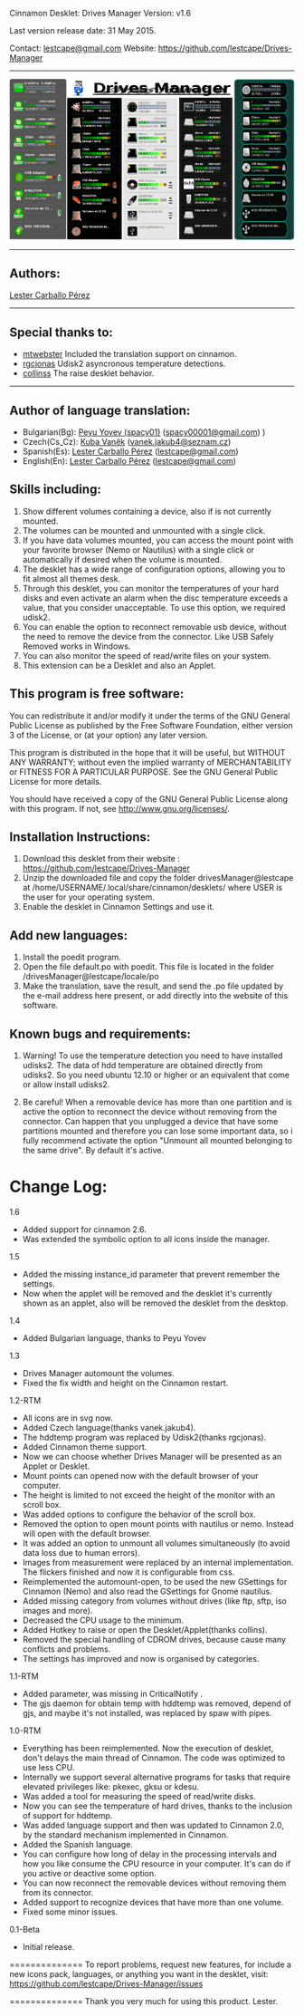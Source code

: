 Cinnamon Desklet: Drives Manager Version: v1.6

Last version release date: 31 May 2015.

Contact: lestcape@gmail.com  Website: https://github.com/lestcape/Drives-Manager
***

![Alt text](/drivesManager@lestcape/Capture.png)

--------------
Authors:
--------------
   [Lester Carballo Pérez](https://github.com/lestcape)

--------------
Special thanks to:
--------------
 - [mtwebster](https://github.com/mtwebster) Included the translation support on cinnamon.
 - [rgcjonas](https://github.com/rgcjonas) Udisk2 asyncronous temperature detections.
 - [collinss](https://github.com/collinss) The raise desklet behavior.

--------------
Author of language translation:
--------------
 - Bulgarian(Bg):    [Peyu Yovev (spacy01)](https://github.com/spacy01) (spacy00001@gmail.com) )
 - Czech(Cs_Cz):     [Kuba Vaněk]() (vanek.jakub4@seznam.cz)
 - Spanish(Es):      [Lester Carballo Pérez](https://github.com/lestcape) (lestcape@gmail.com)
 - English(En):      [Lester Carballo Pérez](https://github.com/lestcape) (lestcape@gmail.com)

Skills including:
--------------
1. Show different volumes containing a device, also if is not currently mounted.
2. The volumes can be mounted and unmounted with a single click.
3. If you have data volumes mounted, you can access the mount point with your favorite browser (Nemo or Nautilus) with a single click or automatically if desired when the volume is mounted.
4. The desklet has a wide range of configuration options, allowing you to fit almost all themes desk.
5. Through this desklet, you can monitor the temperatures of your hard disks and even activate an alarm when the disc temperature exceeds a value, that you consider unacceptable. To use this option, we required udisk2.
6. You can enable the option to reconnect removable usb device, without the need to remove the device from the connector. Like USB Safely Removed works in Windows.
7. You can also monitor the speed of read/write files on your system.
8. This extension can be a Desklet and also an Applet.

This program is free software:
--------------
You can redistribute it and/or modify it under the terms of the GNU General Public License as published by the Free Software Foundation, either version 3 of the License, or (at your option) any later version.

This program is distributed in the hope that it will be useful, but WITHOUT ANY WARRANTY; without even the implied warranty of MERCHANTABILITY or FITNESS FOR A PARTICULAR PURPOSE. See the GNU General Public License for more details.

You should have received a copy of the GNU General Public License along with this program. If not, see http://www.gnu.org/licenses/.


Installation Instructions:
--------------
1. Download this desklet from their website : https://github.com/lestcape/Drives-Manager
2. Unzip the downloaded file and copy the folder drivesManager@lestcape at /home/USERNAME/.local/share/cinnamon/desklets/ where USER is the user for your operating system.
3. Enable the desklet in Cinnamon Settings and use it.


Add new languages:
--------------
1. Install the poedit program.
2. Open the file default.po with poedit. This file is located in the folder /drivesManager@lestcape/locale/po
3. Make the translation, save the result, and send the .po file updated by the e-mail address here present, or add directly into the website of this software.

Known bugs and requirements:
--------------
1. Warning! To use the temperature detection you need to have installed udisks2. The data of hdd temperature are obtained directly from udisks2. So you need ubuntu 12.10 or higher or an equivalent that come or allow install udisks2.

2. Be careful! When a removable device has more than one partition and is active the option to reconnect the device without removing from the connector. Can happen that you unplugged a device that have some partitions mounted and therefore you can lose some important data, so i fully recommend activate the option "Unmount all mounted belonging to the same drive". By default it's active.

Change Log:
==============
1.6
   - Added support for cinnamon 2.6.
   - Was extended the symbolic option to all icons inside the manager.

1.5
   - Added the missing instance_id parameter that prevent remember the settings.
   - Now when the applet will be removed and the desklet it's currently shown as an applet, also will be removed the desklet from the desktop.

1.4
   - Added Bulgarian language, thanks to Peyu Yovev

1.3
  - Drives Manager automount the volumes.
  - Fixed the fix width and height on the Cinnamon restart.

1.2-RTM
  - All icons are in svg now.
  - Added Czech language(thanks vanek.jakub4).
  - The hddtemp program was replaced by Udisk2(thanks rgcjonas).
  - Added Cinnamon theme support.
  - Now we can choose whether Drives Manager will be presented as an Applet or Desklet.
  - Mount points can opened now with the default browser of your computer.
  - The height is limited to not exceed the height of the monitor with an scroll box.
  - Was added options to configure the behavior of the scroll box.
  - Removed the option to open mount points with nautilus or nemo. Instead will open with the default browser.
  - It was added an option to unmount all volumes simultaneously (to avoid data loss due to human errors).
  - Images from measurement were replaced by an internal implementation. The flickers finished and now it is configurable from css.
  - Reimplemented the automount-open, to be used the new GSettings for Cinnamon (Nemo) and also read the GSettings for Gnome nautilus.
  - Added missing category from volumes without drives (like ftp, sftp, iso images and more).
  - Decreased the CPU usage to the minimum.
  - Added Hotkey to raise or open the Desklet/Applet(thanks collins).
  - Removed the special handling of CDROM drives, because cause many conflicts and problems.
  - The settings has improved and now is organised by categories.

1.1-RTM
  - Added parameter, was missing in CriticalNotify .
  - The gjs daemon for obtain temp with hddtemp was removed, depend of gjs, and maybe it's not installed, was replaced by spaw with pipes.

1.0-RTM
  - Everything has been reimplemented. Now the execution of desklet, don't delays the main thread of Cinnamon. The code was optimized to use less CPU.
  - Internally we support several alternative programs for tasks that require elevated privileges like: pkexec, gksu or kdesu.
  - Was added a tool for measuring the speed of read/write disks.
  - Now you can see the temperature of hard drives, thanks to the inclusion of support for hddtemp.
  - Was added language support and then was updated to Cinnamon 2.0, by the standard mechanism implemented in Cinnamon.
  - Added the Spanish language.
  - You can configure how long of delay in the processing intervals and how you like consume the CPU resource in your computer. It's can do if you active or deactive some option.
  - You can now reconnect the removable devices without removing them from its connector.
  - Added support to recognize devices that have more than one volume.
  - Fixed some minor issues.

0.1-Beta
   - Initial release.

==============
To report problems, request new features, for include a new icons pack​​, languages, or anything you want in the desklet, visit:
https://github.com/lestcape/Drives-Manager/issues

==============
Thank you very much for using this product.
Lester.

